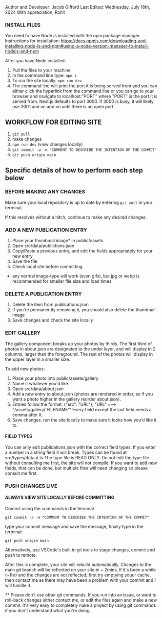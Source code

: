 Author and Developer: Jacob Gifford
Last Edited: Wednesday, July 18th, 2024
With appreciation, Rohit

### INSTALL FILES

You need to have Node.js installed with the npm package manager
Instructions for installation:
https://docs.npmjs.com/downloading-and-installing-node-js-and-npm#using-a-node-version-manager-to-install-nodejs-and-npm

After you have Node installed:

1. Pull the files to your machine
2. In the command line type: `npm i`
3. To run the site locally: `npm run dev`
4. The command line will print the port it is being served from and you can either click the hyperlink from the command line
   or you can go to your browser and navigate to localhost:"PORT" where "PORT" is the port it is served from. Next.js defaults to port 3000. If 3000 is busy, it will likely use 3001 and on and on until there is an open port.

## WORKFLOW FOR EDITING SITE

1. `git pull`
2. make changes
3. `npm run dev` (view changes locally)
4. `git commit -a -m "COMMENT TO DESCRIBE THE INTENTION OF THE COMMIT"`
5. `git push origin main`

## Specific details of how to perform each step below

### BEFORE MAKING ANY CHANGES

Make sure your local repository is up to date by entering
`git pull` in your terminal.

If this resolves without a hitch, continue to make any desired changes.

### ADD A NEW PUBLICATION ENTRY

1. Place your thumbnail image\* in public/assets
2. Open src/data/publictions.json
3. Copy/Paste a previous entry, and edit the fields appropriately for your new entry
4. Save the file
5. Check local site before committing

- any normal image-type will work (even gifs), but jpg or webp is recommended for smaller file size and load times

### DELETE A PUBLICATION ENTRY

1. Delete the item from publications.json
2. If you're permanently removing it, you should also delete the thumbnail image
3. Save changes and check the site locally

### EDIT GALLERY

The gallery component breaks up your photos by thirds. The first third of photos in about.json are designated to the under layer, and will display in 2 columns, larger than the foreground. The rest of the photos will display in the upper layer in a smaller size.

To add new photos:

1. Place your photo into public/assets/gallery
2. Name it whatever you'd like.
3. Open src/data/about.json
4. Add a new entry to about.json (photos are rendered in order, so if you want a photo higher in the gallery reorder about.json).
5. Entries follow the format: {"src": "URL"}, "URL" ===> "/assets/gallery/'FILENAME'" Every field except the last field needs a comma after it.
6. Save changes, run the site locally to make sure it looks how you'd like it to.

#### FIELD TYPES

You can only edit publications.json with the correct field types. If you enter a number in a string field it will break.
Types can be found at src/types/data.d.ts
The type file is READ ONLY.
Do not edit the type file without consulting me first, the site will not compile.
If you want to add new fields, that can be done, but multiple files will need changing so please consult me first.

### PUSH CHANGES LIVE

#### ALWAYS VIEW SITE LOCALLY BEFORE COMMITTING

Commit using the commands in the terminal

`git commit -a -m "COMMENT TO DESCRIBE THE INTENTION OF THE COMMIT"`

type your commit message and save the message, finally type in the terminal:

`git push origin main`

Alternatively, use VSCode's built in git tools to stage changes, commit and push to remote.

After this is complete, your site will rebuild automatically. Changes to the main git branch will be reflected on your site in ~ 2mins. If it's been a while (~1hr) and the changes are not reflected, first try emptying youur cache, then contact me as there may have been a problem with your commit and I will handle it.

\*\* Please don't use other git commands. If you run into an issue, or want to roll-back changes either contact me, or edit the files again and make a new commit. It's very easy to completely nuke a project by using git commands if you don't understand what you're doing.
